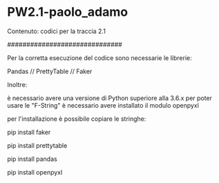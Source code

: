 # PW2.1-paolo_adamo
Contenuto: codici per la traccia 2.1

##############################

Per la corretta esecuzione del codice sono necessarie le librerie:

Pandas // PrettyTable // Faker

Inoltre:

è necessario avere una versione di Python superiore alla 3.6.x per poter usare le "F-String"
è necessario avere installato il modulo openpyxl

per l'installazione è possibile copiare le stringhe:

pip install faker

pip install prettytable

pip install pandas

pip install openpyxl
